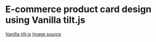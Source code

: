 <h1>E-commerce product card design using Vanilla tilt.js</h1>
<a href="https://micku7zu.github.io/vanilla-tilt.js/">Vanilla-tilt.js</a>
<a href="https://www.philips.com.gh/c-p/TASH402BL_00/wireless-headphone">Image source</a>
